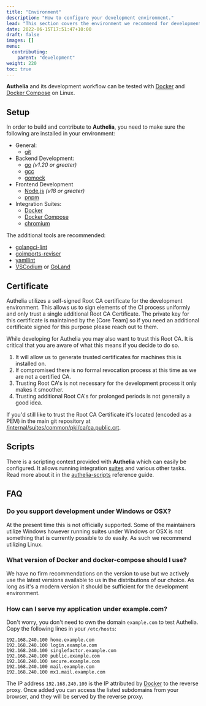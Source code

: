 ```yaml
---
title: "Environment"
description: "How to configure your development environment."
lead: "This section covers the environment we recommend for development."
date: 2022-06-15T17:51:47+10:00
draft: false
images: []
menu:
  contributing:
    parent: "development"
weight: 220
toc: true
---
```


__Authelia__ and its development workflow can be tested with [Docker] and [Docker Compose] on Linux.

## Setup

In order to build and contribute to __Authelia__, you need to make sure the following are installed in your environment:

* General:
  * [git]
* Backend Development:
  * [go] *(v1.20 or greater)*
  * [gcc]
  * [gomock]
* Frontend Development
  * [Node.js] *(v18 or greater)*
  * [pnpm]
* Integration Suites:
  * [Docker]
  * [Docker Compose]
  * [chromium]

The additional tools are recommended:

* [golangci-lint]
* [goimports-reviser]
* [yamllint]
* [VSCodium] or [GoLand]

## Certificate

Authelia utilizes a self-signed Root CA certificate for the development environment. This allows us to sign elements of
the CI process uniformly and only trust a single additional Root CA Certificate. The private key for this certificate is
maintained by the [Core Team] so if you need an additional certificate signed for this purpose please reach out to them.

While developing for Authelia you may also want to trust this Root CA. It is critical that you are aware of what this
means if you decide to do so.

1. It will allow us to generate trusted certificates for machines this is installed on.
2. If compromised there is no formal revocation process at this time as we are not a certified CA.
3. Trusting Root CA's is not necessary for the development process it only makes it smoother.
4. Trusting additional Root CA's for prolonged periods is not generally a good idea.

If you'd still like to trust the Root CA Certificate it's located (encoded as a PEM) in the main git repository at
 [/internal/suites/common/pki/ca/ca.public.crt](https://github.com/authelia/authelia/blob/master/internal/suites/common/pki/ca/ca.public.crt).

## Scripts

There is a scripting context provided with __Authelia__ which can easily be configured. It allows running integration
[suites] and various other tasks. Read more about it in the [authelia-scripts](reference-authelia-scripts.md) reference
guide.

## FAQ

### Do you support development under Windows or OSX?

At the present time this is not officially supported. Some of the maintainers utilize Windows however running suites
under Windows or OSX is not something that is currently possible to do easily. As such we recommend utilizing Linux.

### What version of Docker and docker-compose should I use?

We have no firm recommendations on the version to use but we actively use the latest versions available to us in the
distributions of our choice. As long as it's a modern version it should be sufficient for the development environment.

### How can I serve my application under example.com?

Don't worry, you don't need to own the domain `example.com` to test Authelia. Copy the following lines in
your `/etc/hosts`:

```text
192.168.240.100 home.example.com
192.168.240.100 login.example.com
192.168.240.100 singlefactor.example.com
192.168.240.100 public.example.com
192.168.240.100 secure.example.com
192.168.240.100 mail.example.com
192.168.240.100 mx1.mail.example.com
```

The IP address `192.168.240.100` is the IP attributed by [Docker] to the reverse proxy. Once added you can access the
listed subdomains from your browser, and they will be served by the reverse proxy.

[suites]: ./integration-suites.md
[Buildkite]: https://buildkite.com/
[React]: https://reactjs.org/
[go]: https://go.dev/dl/
[gomock]: https://github.com/golang/mock
[Node.js]: https://nodejs.org/en/download/
[pnpm]: https://pnpm.io/installation
[Docker]: https://docs.docker.com/get-docker/
[Docker Compose]: https://docs.docker.com/compose/install/
[golangci-lint]: https://golangci-lint.run/usage/install/
[goimports-reviser]: https://github.com/incu6us/goimports-reviser#install
[yamllint]: https://yamllint.readthedocs.io/en/stable/quickstart.html
[VSCodium]: https://vscodium.com/
[GoLand]: https://www.jetbrains.com/go/
[chromium]: https://www.chromium.org/
[git]: https://git-scm.com/
[gcc]: https://gcc.gnu.org/
